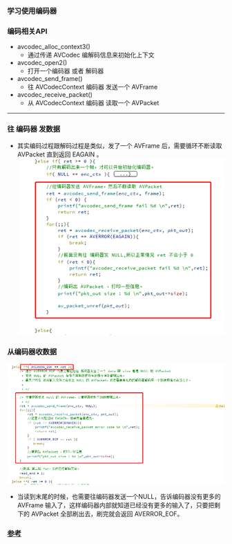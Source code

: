### 学习使用编码器

### 编码相关API
* avcodec_alloc_context3()
  * 通过传递 AVCodec 编解码信息来初始化上下文
* avcodec_open2()
  * 打开一个编码器 或者 解码器
* avcodec_send_frame()
  * 往 AVCodecContext 编码器 发送一个 AVFrame
* avcodec_receive_packet()
  * 从 AVCodecContext 编码器 读取一个 AVPacket
---
### 往 编码器 发数据
* 其实编码过程跟解码过程是类似，发了一个 AVFrame 后，需要循环不断读取 AVPacket 直到返回 EAGAIN 。
![send frame](doc/p1.png)

### 从编码器收数据
![receive_frame](doc/p2.png)
* 当读到末尾的时候，也需要往编码器发送一个NULL，告诉编码器没有更多的 AVFrame 输入了，这样编码器内部就知道已经没有更多的输入了，只要把剩下的 AVPacket 全部刷出去，刷完就会返回 AVERROR_EOF。
### [参考](https://ffmpeg.xianwaizhiyin.net/api-ffmpeg/encode.html)

